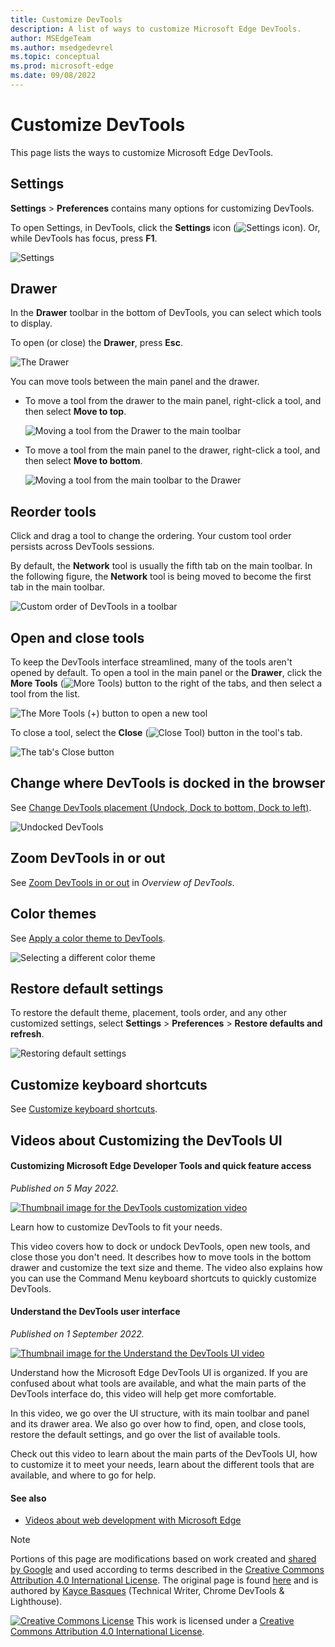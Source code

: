 ```yaml
---
title: Customize DevTools
description: A list of ways to customize Microsoft Edge DevTools.
author: MSEdgeTeam
ms.author: msedgedevrel
ms.topic: conceptual
ms.prod: microsoft-edge
ms.date: 09/08/2022
---
```

<!-- Copyright Kayce Basques

   Licensed under the Apache License, Version 2.0 (the "License");
   you may not use this file except in compliance with the License.
   You may obtain a copy of the License at

       https://www.apache.org/licenses/LICENSE-2.0

   Unless required by applicable law or agreed to in writing, software
   distributed under the License is distributed on an "AS IS" BASIS,
   WITHOUT WARRANTIES OR CONDITIONS OF ANY KIND, either express or implied.
   See the License for the specific language governing permissions and
   limitations under the License.  -->
# Customize DevTools

This page lists the ways to customize Microsoft Edge DevTools.


<!-- ====================================================================== -->
## Settings

**Settings** > **Preferences** contains many options for customizing DevTools.

To open Settings, in DevTools, click the **Settings** icon (![Settings icon](../icons/settings-icon-dark.png)).  Or, while DevTools has focus, press **F1**.

![Settings](./index-images/customize-settings-preferences.png)


<!-- ====================================================================== -->
## Drawer

In the **Drawer** toolbar in the bottom of DevTools, you can select which tools to display.

To open (or close) the **Drawer**, press **Esc**.

![The Drawer](./index-images/customize-drawer-open.png)

You can move tools between the main panel and the drawer.

*  To move a tool from the drawer to the main panel, right-click a tool, and then select **Move to top**.

   ![Moving a tool from the Drawer to the main toolbar](./index-images/move-from-drawer.png)

*  To move a tool from the main panel to the drawer, right-click a tool, and then select **Move to bottom**.

   ![Moving a tool from the main toolbar to the Drawer](./index-images/move-to-drawer.png)


<!-- ====================================================================== -->
## Reorder tools

Click and drag a tool to change the ordering.  Your custom tool order persists across DevTools sessions.

By default, the **Network** tool is usually the fifth tab on the main toolbar.  In the following figure, the **Network** tool is being moved to become the first tab in the main toolbar.

![Custom order of DevTools in a toolbar](./index-images/customize-network-first-position.png)


<!-- ====================================================================== -->
## Open and close tools

To keep the DevTools interface streamlined, many of the tools aren't opened by default.  To open a tool in the main panel or the **Drawer**, click the **More Tools** (![More Tools](../icons/open-tab-icon.png)) button to the right of the tabs, and then select a tool from the list.

![The More Tools (+) button to open a new tool](./index-images/open-tool-in-main-panel-or-drawer.png)

To close a tool, select the **Close** (![Close Tool](../icons/close-tab-icon.png)) button in the tool's tab.

![The tab's Close button](./index-images/close-tool-in-main-panel-or-drawer.png)


<!-- ====================================================================== -->
## Change where DevTools is docked in the browser

See [Change DevTools placement (Undock, Dock to bottom, Dock to left)](placement.md).

![Undocked DevTools](./index-images/customize-dev-tools-dock-side.png)


<!-- ====================================================================== -->
## Zoom DevTools in or out

See [Zoom DevTools in or out](../overview.md#zoom-devtools-in-or-out) in _Overview of DevTools_.


<!-- ====================================================================== -->
## Color themes

See [Apply a color theme to DevTools](theme.md).

![Selecting a different color theme](./index-images/customize-theme-setting.png)


<!-- ====================================================================== -->
## Restore default settings

To restore the default theme, placement, tools order, and any other customized settings, select **Settings** > **Preferences** > **Restore defaults and refresh**.

![Restoring default settings](./index-images/restore-default-settings.png)


<!-- ====================================================================== -->
## Customize keyboard shortcuts

See [Customize keyboard shortcuts](../customize/shortcuts.md).


<!-- ====================================================================== -->
## Videos about Customizing the DevTools UI


#### Customizing Microsoft Edge Developer Tools and quick feature access

_Published on 5 May 2022._

[![Thumbnail image for the DevTools customization video](./index-images/customize-devtools.png)](https://www.youtube.com/watch?v=ypRzEBYNptQ)

Learn how to customize DevTools to fit your needs.

This video covers how to dock or undock DevTools, open new tools, and close those you don't need. It describes how to move tools in the bottom drawer and customize the text size and theme. The video also explains how you can use the Command Menu keyboard shortcuts to quickly customize DevTools.


#### Understand the DevTools user interface

_Published on 1 September 2022._

[![Thumbnail image for the Understand the DevTools UI video](./index-images/learn-devtools-ui.png)](https://www.youtube.com/watch?v=ayemJLeE55c)

Understand how the Microsoft Edge DevTools UI is organized. If you are confused about what tools are available, and what the main parts of the DevTools interface do, this video will help get more comfortable.

In this video, we go over the UI structure, with its main toolbar and panel and its drawer area. We also go over how to find, open, and close tools, restore the default settings, and go over the list of available tools.

<!-- additional text, from Welcome panel, which includes 'customize': -->

Check out this video to learn about the main parts of the DevTools UI, how to customize it to meet your needs, learn about the different tools that are available, and where to go for help.


#### See also

* [Videos about web development with Microsoft Edge](../../dev-videos/index.md)


<!-- ====================================================================== -->
> [!NOTE]
> Portions of this page are modifications based on work created and [shared by Google](https://developers.google.com/terms/site-policies) and used according to terms described in the [Creative Commons Attribution 4.0 International License](https://creativecommons.org/licenses/by/4.0).
> The original page is found [here](https://developer.chrome.com/docs/devtools/customize/) and is authored by [Kayce Basques](https://developers.google.com/web/resources/contributors#kayce-basques) (Technical Writer, Chrome DevTools \& Lighthouse).

[![Creative Commons License](../../media/cc-logo/88x31.png)](https://creativecommons.org/licenses/by/4.0)
This work is licensed under a [Creative Commons Attribution 4.0 International License](https://creativecommons.org/licenses/by/4.0).
